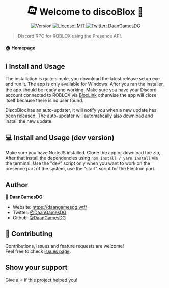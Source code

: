 <h1 align="center">  <img src="https://raw.githubusercontent.com/DaanGamesDG/discoBlox/master/assets/logo.png" alt="roPresence" height="30" /> Welcome to discoBlox 👋</h1>
<p align="center">
  <img alt="Version" src="https://img.shields.io/badge/version-1.0.0-blue.svg?cacheSeconds=2592000" />
  <a href="#" target="_blank">
    <img alt="License: MIT" src="https://img.shields.io/badge/License-MIT-yellow.svg" />
  </a>
  <a href="https://twitter.com/DaanGamesDG" target="_blank">
    <img alt="Twitter: DaanGamesDG" src="https://img.shields.io/twitter/follow/DaanGamesDG.svg?style=social" />
  </a>
</p>

> Discord RPC for ROBLOX using the Presence API.

#### 🏠 [Homepage](https://discoblox.daangamesdg.tk/)

## ℹ Install and Usage

The installation is quite simple, you download the latest release setup.exe and run it. The app is only available for Windows. After you ran the installer, the app should be ready and working. Make sure you have your Discord account connected to ROBLOX via [BloxLink](https://blox.link/) otherwise the app will close itself because there is no user found.

DiscoBlox has an auto-updater, it will notify you when a new update has been released. The auto-updater will automatically also download and install the new update.

## 💻 Install and Usage (dev version)

Make sure you have NodeJS installed. Clone the app or download the zip, After that install the dependencies using `npm install / yarn install` via the terminal. Use the "dev" script only when you want to work on the presence part of the system, use the "start" script for the Electron part.

## Author

👤 **DaanGamesDG**

- Website: https://daangamesdg.wtf/
- Twitter: [@DaanGamesDG](https://twitter.com/DaanGamesDG)
- Github: [@DaanGamesDG](https://github.com/DaanGamesDG)

## 🤝 Contributing

Contributions, issues and feature requests are welcome!<br />Feel free to check [issues page](https://github.com/DaanGamesDG/discoBlox/issues).

## Show your support

Give a ⭐️ if this project helped you!
